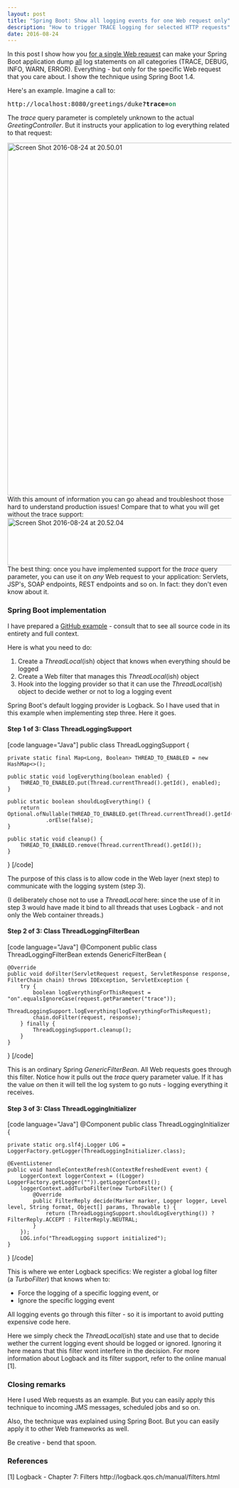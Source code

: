 ```yaml
---
layout: post
title: "Spring Boot: Show all logging events for one Web request only"
description: "How to trigger TRACE logging for selected HTTP requests"
date: 2016-08-24
---
```


In this post I show how you <span style="text-decoration:underline;">for a single Web request</span> can make your Spring Boot application dump <span style="text-decoration:underline;">all</span> log statements on all categories (TRACE, DEBUG, INFO, WARN, ERROR). Everything - but only for the specific Web request that you care about. I show the technique using Spring Boot 1.4. 

Here's an example. Imagine a call to:
<pre>http://localhost:8080/greetings/duke<strong>?trace=<span style="color:#339966;">on</span></strong></pre>
The <em>trace</em> query parameter is completely unknown to the actual <em>GreetingController</em>. But it instructs your application to log everything related to that request:

<img class="alignnone size-full wp-image-1521" src="https://moelholm.files.wordpress.com/2016/08/screen-shot-2016-08-24-at-20-50-01.png" alt="Screen Shot 2016-08-24 at 20.50.01" width="2056" height="792" />
With this amount of information you can go ahead and troubleshoot those hard to understand production issues! Compare that to what you will get without the trace support:

<img class="alignnone size-full wp-image-1527" src="https://moelholm.files.wordpress.com/2016/08/screen-shot-2016-08-24-at-20-52-04.png" alt="Screen Shot 2016-08-24 at 20.52.04" width="1708" height="106" />
The best thing: once you have implemented support for the <em>trace</em> query parameter, you can use it on <em>any</em> Web request to your application: Servlets, JSP's, SOAP endpoints, REST endpoints and so on. In fact: they don't even know about it.

<h3>Spring Boot implementation</h3>
I have prepared a <a href="https://github.com/nickymoelholm/smallexamples/tree/master/springboot-logging-threadspecific" target="_blank">GitHub example</a> - consult that to see all source code in its entirety and full context. 

Here is what you need to do:
<ol>
	<li>Create a <em>ThreadLocal</em>(ish) object that knows when everything should be logged</li>
	<li>Create a Web filter that manages this <em>ThreadLocal</em>(ish) object</li>
	<li>Hook into the logging provider so that it can use the <em>ThreadLocal</em>(ish) object to decide wether or not to log a logging event</li>
</ol>
Spring Boot's default logging provider is Logback. So I have used that in this example when implementing step three. Here it goes.
<h4>Step 1 of 3: Class ThreadLoggingSupport</h4>
[code language="Java"]
public class ThreadLoggingSupport {

    private static final Map<Long, Boolean> THREAD_TO_ENABLED = new HashMap<>();

    public static void logEverything(boolean enabled) {
        THREAD_TO_ENABLED.put(Thread.currentThread().getId(), enabled);
    }

    public static boolean shouldLogEverything() {
        return Optional.ofNullable(THREAD_TO_ENABLED.get(Thread.currentThread().getId()))
                .orElse(false);
    }

    public static void cleanup() {
        THREAD_TO_ENABLED.remove(Thread.currentThread().getId());
    }
}
[/code]

The purpose of this class is to allow code in the Web layer (next step) to communicate with the logging system (step 3). 

(I deliberately chose not to use a <em>ThreadLocal</em> here: since the use of it in step 3 would have made it bind to all threads that uses Logback - and not only the Web container threads.)

<h4>Step 2 of 3: Class ThreadLoggingFilterBean</h4>
[code language="Java"]
@Component
public class ThreadLoggingFilterBean extends GenericFilterBean {

    @Override
    public void doFilter(ServletRequest request, ServletResponse response, FilterChain chain) throws IOException, ServletException {
        try {
            boolean logEverythingForThisRequest = "on".equalsIgnoreCase(request.getParameter("trace"));
            ThreadLoggingSupport.logEverything(logEverythingForThisRequest);
            chain.doFilter(request, response);
        } finally {
            ThreadLoggingSupport.cleanup();
        }
    }

}
[/code]

This is an ordinary Spring <em>GenericFilterBean</em>. All Web requests goes through this filter. Notice how it pulls out the <em>trace</em> query parameter value. If it has the value <em>on</em> then it will tell the log system to go nuts - logging everything it receives.
<h4>Step 3 of 3: Class ThreadLoggingInitializer</h4>
[code language="Java"]
@Component
public class ThreadLoggingInitializer {

    private static org.slf4j.Logger LOG = LoggerFactory.getLogger(ThreadLoggingInitializer.class);

    @EventListener
    public void handleContextRefresh(ContextRefreshedEvent event) {
        LoggerContext loggerContext = ((Logger) LoggerFactory.getLogger("")).getLoggerContext();
        loggerContext.addTurboFilter(new TurboFilter() {
            @Override
            public FilterReply decide(Marker marker, Logger logger, Level level, String format, Object[] params, Throwable t) {
                return (ThreadLoggingSupport.shouldLogEverything()) ? FilterReply.ACCEPT : FilterReply.NEUTRAL;
            }
        });
        LOG.info("ThreadLogging support initialized");
    }
}
[/code]

This is where we enter Logback specifics: We register a global log filter (a <em>TurboFilter</em>) that knows when to:
<ul>
	<li>Force the logging of a specific logging event, or</li>
	<li>Ignore the specific logging event</li>
</ul>
All logging events go through this filter - so it is important to avoid putting expensive code here.

Here we simply check the <em>ThreadLocal</em>(ish) state and use that to decide wether the current logging event should be logged or ignored. Ignoring it here means that this filter wont interfere in the decision. For more information about Logback and its filter support, refer to the online manual [1].
<h3>Closing remarks</h3>
Here I used Web requests as an example. But you can easily apply this technique to incoming JMS messages, scheduled jobs and so on.

Also, the technique was explained using Spring Boot. But you can easily apply it to other Web frameworks as well.

Be creative - bend that spoon.
<h3>References</h3>
[1] Logback - Chapter 7: Filters
http://logback.qos.ch/manual/filters.html